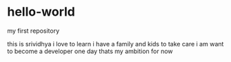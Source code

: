 # hello-world
my first repository

this is srividhya
i love to learn 
i have a family and kids to take care
i am want to become a developer one day
thats my ambition for now

